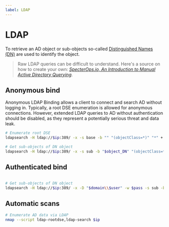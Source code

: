 ```yaml
---
label: LDAP
---
```


# LDAP

To retrieve an AD object or sub-objects so-called [Distinguished Names (DN)](https://learn.microsoft.com/en-us/previous-versions/windows/desktop/ldap/distinguished-names) are used to identify the object.

> Raw LDAP queries can be difficult to understand. Here's a source on how to create your own: [_SpecterOps.io, An Introduction to Manual Active Directory Querying_](https://posts.specterops.io/an-introduction-to-manual-active-directory-querying-with-dsquery-and-ldapsearch-84943c13d7eb).

## Anonymous bind

Anonymous LDAP Binding allows a client to connect and search AD without logging in. Typically, a root DSE enumeration is allowed for anonymous connections. However, extended LDAP queries to AD without authentication should be disabled, as they represent a potentially serious threat and data leak.

```bash
# Enumerate root DSE
ldapsearch -H ldap://$ip:389/ -x -s base -b "" "(objectClass=*)" "*" +

# Get sub-objects of DN object
ldapsearch -H ldap://$ip:389/ -x -s sub -b "$object_DN" "(objectClass=*)" "*" +
```

## Authenticated bind

```bash

# Get sub-objects of DN object
ldapsearch -H ldap://$ip:389/ -x -D "$domain\\$user" -w $pass -s sub -b "$object_DN" "(objectClass=*)" "*" +
```

## Automatic scans

```bash
# Enumerate AD data via LDAP
nmap --script ldap-rootdse,ldap-search $ip
```
